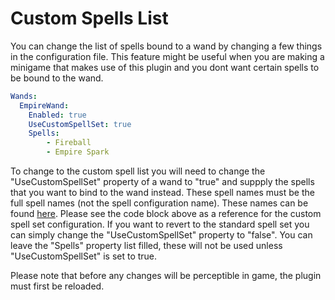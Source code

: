 # Custom Spells List

You can change the list of spells bound to a wand by changing a few things in the configuration file. This feature might be useful when you are making a minigame that makes use of this plugin and you dont want certain spells to be bound to the wand.

```yaml
Wands:
  EmpireWand:
    Enabled: true
    UseCustomSpellSet: true
    Spells:
   		- Fireball
   		- Empire Spark
```

To change to the custom spell list you will need to change the "UseCustomSpellSet" property of a wand to "true" and suppply the spells that you want to bind to the wand instead. These spell names must be the full spell names (not the spell configuration name). These names can be found [here](../Spells/All.md). Please see the code block above as a reference for the custom spell set configuration. If you want to revert to the standard spell set you can simply change the "UseCustomSpellSet" property to "false". You can leave the "Spells" property list filled, these will not be used unless "UseCustomSpellSet" is set to true.

Please note that before any changes will be perceptible in game, the plugin must first be reloaded.
